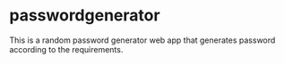 # passwordgenerator
This is a random password generator web app that generates password according to the requirements.
